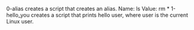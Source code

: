 0-alias creates a script that creates an alias.
  Name: ls
  Value: rm *
1-hello_you creates a script that prints hello user, where user is the current Linux user.